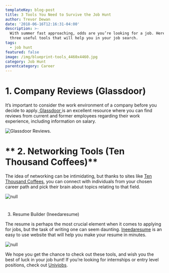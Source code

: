```yaml
---
templateKey: blog-post
title: 3 Tools You Need to Survive the Job Hunt
author: Trevor Dewan
date: '2018-06-16T12:16:31-04:00'
description: >-
  With summer fast approaching, odds are you’re looking for a job. Here are
  three useful tools that will help you in your job search.
tags:
  - job hunt
featured: false
image: /img/blueprint-tools_4460x4460.jpg
category: Job Hunt
parentcategory: Career
---
```

# 1. Company Reviews (Glassdoor)

It’s important to consider the work environment of a company before you decide to apply.[ Glassdoor ](https://www.glassdoor.ca/index.htm?countryRedirect=true)is an excellent resource where you can find reviews from current and former employees regarding their work experience, including information on salary.

![Glassdoor Reviews.](/img/screen-shot-2018-05-27-at-9.56.38-pm.png)

# ** 2. Networking Tools (Ten Thousand Coffees)**

The idea of networking can be intimidating, but thanks to sites like [Ten Thousand Coffees](https://www.tenthousandcoffees.com), you can connect with individuals from your chosen career path and pick their brain about topics relating to that field.

![null](/img/coffee-chat-illustration.png)

# 

3. Resume Builder (Ineedaresume)

The resume is perhaps the most crucial element when it comes to applying for jobs, but the task of writing one can seem daunting.  [Ineedaresume](http://ineedaresu.me/#/) is an easy to use website that will help you make your resume in minutes.

![null](/img/screen-shot-2018-05-27-at-10.40.21-pm.png)

We hope you get the chance to check out these tools, and wish you the best of luck in your job hunt! If you’re looking for internships or entry level positions, check out [Univjobs](https://univjobs.ca/).
